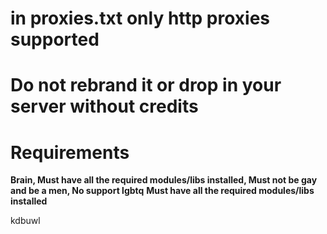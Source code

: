 # in proxies.txt only http proxies supported

# Do not rebrand it or drop in your server without credits

# Requirements
**Brain, Must have all the required modules/libs installed, Must not be gay and be a men, No support lgbtq**
**Must have all the required modules/libs installed**


kdbuwl